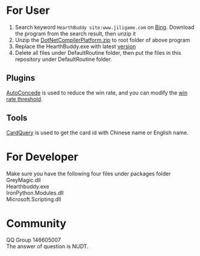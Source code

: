 # For User
1. Search keyword `HearthBuddy site:www.jiligame.com` on [Bing](https://www.bing.com). Download the program from the search result, then unzip it
2. Unzip the [DotNetCompilerPlatform.zip](https://github.com/ChuckHearthBuddy/SilverFish/releases/download/2019.8.11.10/DotNetCompilerPlatform.zip) to root folder of above program
3. Replace the HearthBuddy.exe with latest [version](https://github.com/ChuckHearthBuddy/SilverFish/releases) 
4. Delete all files under DefaultRoutine folder, then put the files in this repository under DefaultRoutine folder.

## Plugins
[AutoConcede](https://github.com/ChuckHearthBuddy/Plugins/tree/master/AutoConcede) is used to reduce the win rate, and you can modify the [win rate threshold](https://github.com/ChuckHearthBuddy/Plugins/blob/master/AutoConcede/AutoConcede.cs#L20).

## Tools
[CardQuery](https://github.com/ChuckHearthBuddy/CardQuery) is used to get the card id with Chinese name or English name.

# For Developer
Make sure you have the following four files under packages folder  
GreyMagic.dll  
Hearthbuddy.exe  
IronPython.Modules.dll  
Microsoft.Scripting.dll  

# Community
QQ Group 146605007  
The answer of question is NUDT.